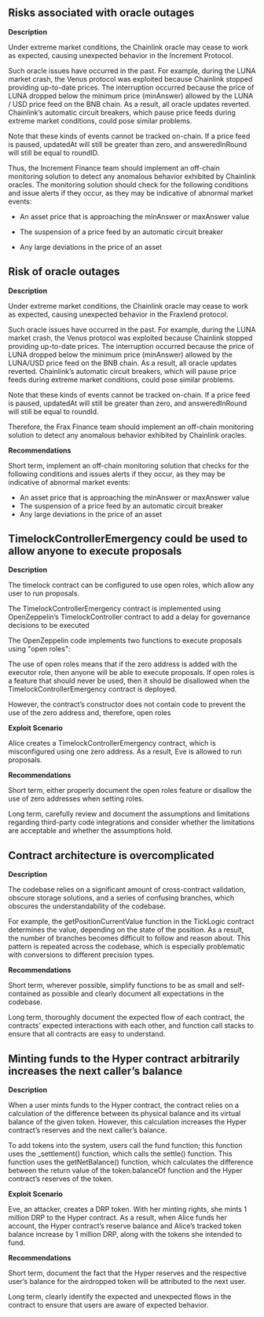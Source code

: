 ## Risks associated with oracle outages

**Description**

Under extreme market conditions, the Chainlink oracle may cease to work as expected, causing unexpected behavior in the Increment Protocol.

Such oracle issues have occurred in the past. For example, during the LUNA market crash, the Venus protocol was exploited because Chainlink stopped providing up-to-date prices. The interruption occurred because the price of LUNA dropped below the minimum price (minAnswer) allowed by the LUNA / USD price feed on the BNB chain. As a result, all oracle updates reverted. Chainlink’s automatic circuit breakers, which pause price feeds during extreme market conditions, could pose similar problems.


Note that these kinds of events cannot be tracked on-chain. If a price feed is paused, updatedAt will still be greater than zero, and answeredInRound will still be equal to roundID.

Thus, the Increment Finance team should implement an off-chain monitoring solution to detect any anomalous behavior exhibited by Chainlink oracles. The monitoring solution should check for the following conditions and issue alerts if they occur, as they may be indicative of abnormal market events:

  - An asset price that is approaching the minAnswer or maxAnswer value
   
  - The suspension of a price feed by an automatic circuit breaker
   
  - Any large deviations in the price of an asset

## Risk of oracle outages

**Description**

Under extreme market conditions, the Chainlink oracle may cease to work as expected, causing unexpected behavior in the Fraxlend protocol.

Such oracle issues have occurred in the past. For example, during the LUNA market crash, the Venus protocol was exploited because Chainlink stopped providing up-to-date prices. The interruption occurred because the price of LUNA dropped below the minimum price (minAnswer) allowed by the LUNA/USD price feed on the BNB chain. As a result, all oracle updates reverted. Chainlink’s automatic circuit breakers, which will pause price feeds during extreme market conditions, could pose similar problems.

Note that these kinds of events cannot be tracked on-chain. If a price feed is paused, updatedAt will still be greater than zero, and answeredInRound will still be equal to roundId.

Therefore, the Frax Finance team should implement an off-chain monitoring solution to detect any anomalous behavior exhibited by Chainlink oracles.

**Recommendations**

Short term, implement an off-chain monitoring solution that checks for the following conditions and issues alerts if they occur, as they may be indicative of abnormal market events:
- An asset price that is approaching the minAnswer or maxAnswer value
- The suspension of a price feed by an automatic circuit breaker
- Any large deviations in the price of an asset

## TimelockControllerEmergency could be used to allow anyone to execute proposals

**Description**

The timelock contract can be configured to use open roles, which allow any user to run proposals.

The TimelockControllerEmergency contract is implemented using OpenZeppelin’s TimelockController contract to add a delay for governance decisions to be executed

The OpenZeppelin code implements two functions to execute proposals using "open roles":

The use of open roles means that if the zero address is added with the executor role, then anyone will be able to execute proposals. If open roles is a feature that should never be used, then it should be disallowed when the TimelockControllerEmergency contract is deployed.

However, the contract’s constructor does not contain code to prevent the use of the zero address and, therefore, open roles

**Exploit Scenario**

Alice creates a TimelockControllerEmergency contract, which is misconfigured using one zero address. As a result, Eve is allowed to run proposals.

**Recommendations**

Short term, either properly document the open roles feature or disallow the use of zero addresses when setting roles.

Long term, carefully review and document the assumptions and limitations regarding third-party code integrations and consider whether the limitations are acceptable and whether the assumptions hold.

## Contract architecture is overcomplicated

**Description**

The codebase relies on a significant amount of cross-contract validation, obscure storage solutions, and a series of confusing branches, which obscures the understandability of the codebase.

For example, the getPositionCurrentValue function in the TickLogic contract determines the value, depending on the state of the position. As a result, the number of branches becomes difficult to follow and reason about. This pattern is repeated across the codebase, which is especially problematic with conversions to different precision types.

**Recommendations**

Short term, wherever possible, simplify functions to be as small and self-contained as possible and clearly document all expectations in the codebase.

Long term, thoroughly document the expected flow of each contract, the contracts’ expected interactions with each other, and function call stacks to ensure that all contracts are easy to understand.

## Minting funds to the Hyper contract arbitrarily increases the next caller’s balance

**Description**

When a user mints funds to the Hyper contract, the contract relies on a calculation of the difference between its physical balance and its virtual balance of the given token. However, this calculation increases the Hyper contract’s reserves and the next caller’s balance.

To add tokens into the system, users call the fund function; this function uses the _settlement() function, which calls the settle() function. This function uses the getNetBalance() function, which calculates the difference between the return value of the token.balanceOf function and the Hyper contract’s reserves of the token.

**Exploit Scenario**

Eve, an attacker, creates a DRP token. With her minting rights, she mints 1 million DRP to the Hyper contract. As a result, when Alice funds her account, the Hyper contract’s reserve balance and Alice’s tracked token balance increase by 1 million DRP, along with the tokens she intended to fund.

**Recommendations**

Short term, document the fact that the Hyper reserves and the respective user’s balance for the airdropped token will be attributed to the next user.

Long term, clearly identify the expected and unexpected flows in the contract to ensure that users are aware of expected behavior.
